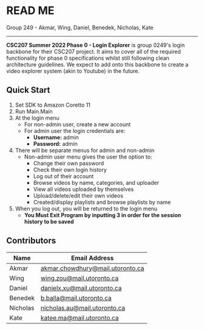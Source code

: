 # READ ME

Group 249 - Akmar, Wing, Daniel, Benedek, Nicholas, Kate

---

**CSC207 Summer 2022 Phase 0 - Login Explorer** is group 0249's login backbone for their CSC207 project.  It aims to cover all of the required functionality for phase 0 specifications whilst still following clean architecture guidelines.  We expect to add onto this backbone to create a video explorer system (akin to Youtube) in the future.

## Quick Start 
1. Set SDK to Amazon Coretto 11
2. Run Main.Main
3. At the login menu
    * For non-admin user, create a new account
    * For admin user the login credentials are:
        * **Username:** admin
        * **Password:** admin
4. There will be separate menus for admin and non-admin
   * Non-admin user menu gives the user the option to:
     * Change their own password
     * Check their own login history
     * Log out of their account
     * Browse videos by name, categories, and uploader
     * View all videos uploaded by themselves
     * Upload/delete/edit their own videos
     * Created/display playlists and browse playlists by name
5. When you log out, you will be returned to the login menu 
    * **You Must Exit Program by inputting 3 in order for the session history to be saved**



## Contributors
|Name|Email Address|
|----|-------------|
|Akmar|akmar.chowdhury@mail.utoronto.ca|
|Wing|wing.zou@mail.utoronto.ca|
|Daniel|danielx.xu@mail.utoronto.ca|
|Benedek|b.balla@mail.utoronto.ca|
|Nicholas|nicholas.au@mail.utoronto.ca|
|Kate|katee.ma@mail.utoronto.ca|